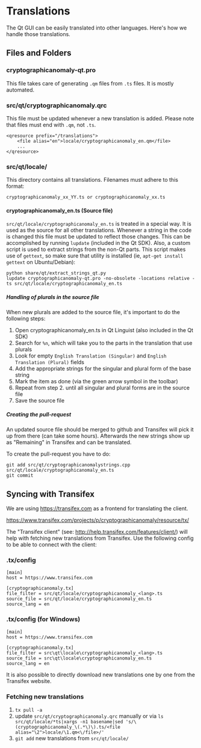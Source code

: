 Translations
============

The Qt GUI can be easily translated into other languages. Here's how we
handle those translations.

Files and Folders
-----------------

### cryptographicanomaly-qt.pro

This file takes care of generating `.qm` files from `.ts` files. It is mostly
automated.

### src/qt/cryptographicanomaly.qrc

This file must be updated whenever a new translation is added. Please note that
files must end with `.qm`, not `.ts`.

    <qresource prefix="/translations">
        <file alias="en">locale/cryptographicanomaly_en.qm</file>
        ...
    </qresource>

### src/qt/locale/

This directory contains all translations. Filenames must adhere to this format:

    cryptographicanomaly_xx_YY.ts or cryptographicanomaly_xx.ts

#### cryptographicanomaly_en.ts (Source file)

`src/qt/locale/cryptographicanomaly_en.ts` is treated in a special way. It is used as the
source for all other translations. Whenever a string in the code is changed
this file must be updated to reflect those changes. This can be accomplished
by running `lupdate` (included in the Qt SDK). Also, a custom script is used
to extract strings from the non-Qt parts. This script makes use of `gettext`,
so make sure that utility is installed (ie, `apt-get install gettext` on 
Ubuntu/Debian):

    python share/qt/extract_strings_qt.py
    lupdate cryptographicanomaly-qt.pro -no-obsolete -locations relative -ts src/qt/locale/cryptographicanomaly_en.ts
    
##### Handling of plurals in the source file

When new plurals are added to the source file, it's important to do the following steps:

1. Open cryptographicanomaly_en.ts in Qt Linguist (also included in the Qt SDK)
2. Search for `%n`, which will take you to the parts in the translation that use plurals
3. Look for empty `English Translation (Singular)` and `English Translation (Plural)` fields
4. Add the appropriate strings for the singular and plural form of the base string
5. Mark the item as done (via the green arrow symbol in the toolbar)
6. Repeat from step 2. until all singular and plural forms are in the source file
7. Save the source file

##### Creating the pull-request

An updated source file should be merged to github and Transifex will pick it
up from there (can take some hours). Afterwards the new strings show up as "Remaining"
in Transifex and can be translated.

To create the pull-request you have to do:

    git add src/qt/cryptographicanomalystrings.cpp src/qt/locale/cryptographicanomaly_en.ts
    git commit

Syncing with Transifex
----------------------

We are using https://transifex.com as a frontend for translating the client.

https://www.transifex.com/projects/p/cryptographicanomaly/resource/tx/

The "Transifex client" (see: http://help.transifex.com/features/client/)
will help with fetching new translations from Transifex. Use the following
config to be able to connect with the client:

### .tx/config

    [main]
    host = https://www.transifex.com

    [cryptographicanomaly.tx]
    file_filter = src/qt/locale/cryptographicanomaly_<lang>.ts
    source_file = src/qt/locale/cryptographicanomaly_en.ts
    source_lang = en
    
### .tx/config (for Windows)

    [main]
    host = https://www.transifex.com

    [cryptographicanomaly.tx]
    file_filter = src\qt\locale\cryptographicanomaly_<lang>.ts
    source_file = src\qt\locale\cryptographicanomaly_en.ts
    source_lang = en

It is also possible to directly download new translations one by one from the Transifex website.

### Fetching new translations

1. `tx pull -a`
2. update `src/qt/cryptographicanomaly.qrc` manually or via
   `ls src/qt/locale/*ts|xargs -n1 basename|sed 's/\(cryptographicanomaly_\(.*\)\).ts/<file alias="\2">locale/\1.qm<\/file>/'`
3. `git add` new translations from `src/qt/locale/`
